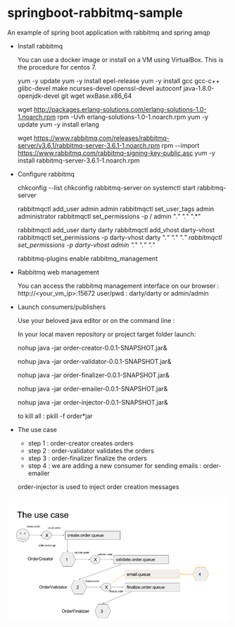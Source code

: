 # springboot-rabbitmq-sample
An example of spring boot application with rabbitmq and spring amqp

* Install rabbitmq

	You can use a docker image or install on a VM using VirtualBox.
This is the procedure for centos 7.

	yum -y update
	yum -y install epel-release
	yum -y install gcc gcc-c++ glibc-devel make ncurses-devel openssl-devel autoconf java-1.8.0-openjdk-devel git wget wxBase.x86_64

	wget http://packages.erlang-solutions.com/erlang-solutions-1.0-1.noarch.rpm
	rpm -Uvh erlang-solutions-1.0-1.noarch.rpm
	yum -y update
	yum -y install erlang

	wget https://www.rabbitmq.com/releases/rabbitmq-server/v3.6.1/rabbitmq-server-3.6.1-1.noarch.rpm
	rpm --import https://www.rabbitmq.com/rabbitmq-signing-key-public.asc
	yum -y install rabbitmq-server-3.6.1-1.noarch.rpm

* Configure rabbitmq

	chkconfig --list
	chkconfig rabbitmq-server on
	systemctl start rabbitmq-server

	rabbitmqctl add_user admin admin
	rabbitmqctl set_user_tags admin administrator
	rabbitmqctl set_permissions -p / admin ".*" ".*" ".*"

	rabbitmqctl add_user darty darty
	rabbitmqctl add_vhost darty-vhost
	rabbitmqctl set_permissions -p darty-vhost darty ".*" ".*" ".*"
	rabbitmqctl set_permissions -p darty-vhost admin ".*" ".*" ".*"

	rabbitmq-plugins enable rabbitmq_management

* Rabbitmq web management

	You can access the rabbitmq management interface on our browser : http://<your_vm_ip>:15672
user/pwd : darty/darty or admin/admin

* Launch consumers/publishers

	Use your beloved java editor or on the command line :

	In your local maven repository or project target folder launch:

	nohup java -jar order-creator-0.0.1-SNAPSHOT.jar&
	
	nohup java -jar order-validator-0.0.1-SNAPSHOT.jar&
	
	nohup java -jar order-finalizer-0.0.1-SNAPSHOT.jar&
	
	nohup java -jar order-emailer-0.0.1-SNAPSHOT.jar&
	
	nohup java -jar order-injector-0.0.1-SNAPSHOT.jar&

	to kill all : pkill -f order*jar

* The use case

	* step 1 : order-creator creates orders	
	* step 2 : order-validator validates the orders	
	* step 3 : order-finalizer finalize the orders	
	* step 4 : we are adding a new consumer for sending emails : order-emailer
	
	order-injector is used to inject order creation messages

![Image of Yaktocat](https://github.com/fakarakas/springboot-rabbitmq-sample/raw/master/use-case.png)
